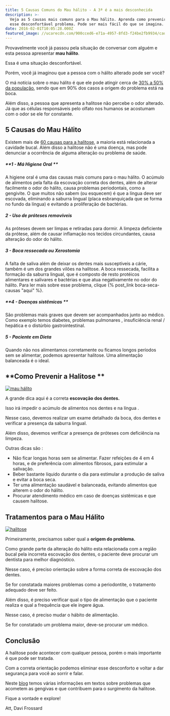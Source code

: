 ```yaml
---
title: 5 Causas Comuns do Mau hálito - A 3ª é a mais desconhecida
description: >-
  Veja as 5 causas mais comuns para o Mau hálito. Aprenda como prevenir e tratar
  esse desconfortável problema. Pode ser mais fácil do que se imagina.
date: 2016-02-01T10:05:28.000Z
featured_image: //ucarecdn.com/900cced6-e71a-4957-8fd3-f24be2fb9934/causas-mau-hálito.jpg
---
```


Provavelmente você já passou pela situação de conversar com alguém e esta pessoa apresentar **mau hálito**. 

Essa é uma situação desconfortável. 

Porém, você já imaginou que a pessoa com o hálito alterado pode ser você? 

O má notícia sobre o mau hálito é que ele pode atingir cerca de [30% a 50% da população](http://saude.terra.com.br/saude-bucal/atualidades/30-da-populacao-tem-mau-halito-veja-como-elimina-lo,19df3042284bf310VgnVCM20000099cceb0aRCRD.html), sendo que em 90% dos casos a origem do problema está na boca. 

Além disso, a pessoa que apresenta a halitose não percebe o odor alterado. Já que as células responsáveis pelo olfato nos humanos se acostumam com o odor se ele for constante.

**5 Causas do Mau Hálito**
--------------------------

Existem mais de [60 causas para a halitose](http://mundoestranho.abril.com.br/materia/como-se-forma-o-mau-halito), a maioria está relacionada a cavidade bucal. Além disso a halitose não é uma doença, mas pode denunciar a ocorrência de alguma alteração ou problema de saúde.

##### **1 - Má Higiene Oral **

A higiene oral é uma das causas mais comuns para o mau hálito. O acúmulo de alimentos pela falta da escovação correta dos dentes, além de alterar facilmente o odor do hálito, causa problemas periodontais, como a gengivite. O que muitos não sabem (ou esquecem) é que a língua deve ser escovada, eliminando a saburra lingual (placa esbranquiçada que se forma no fundo da língua) e evitando a proliferação de bactérias.

##### **2 - Uso de próteses removíveis**

As próteses devem ser limpas e retiradas para dormir. A limpeza deficiente da prótese, além de causar inflamação nos tecidos circundantes, causa alteração do odor do hálito.

##### **3 - Boca ressecada ou Xerostomia**

A falta de saliva além de deixar os dentes mais susceptíveis a cárie, também é um dos grandes vilões na halitose. A boca ressecada, facilita a formação da saburra lingual, que é composto de resto protéicos alimentares e salivares e bactérias e que atua negativamente no odor do hálito. Para ler mais sobre esse problema, clique {% post_link boca-seca-causas "aqui" %}.

##### **4 - Doenças sistêmicas **

São problemas mais graves que devem ser acompanhados junto ao médico. Como exemplo temos diabetes, problemas pulmonares , insuficiência renal / hepática e o distúrbio gastrointestinal.

##### **5 - Paciente em Dieta**

Quando não nos alimentamos corretamente ou ficamos longos períodos sem se alimentar, podemos apresentar halitose. Uma alimentação balanceada é o ideal.

**Como Prevenir a Halitose **
-----------------------------

[![mau hálito](//ucarecdn.com/6f5542f0-084c-40a2-95a7-d7c7051351a1/mau-hálito.jpg)](//ucarecdn.com/6f5542f0-084c-40a2-95a7-d7c7051351a1/mau-hálito.jpg) 

A grande dica aqui é a correta **escovação dos dentes.** 

Isso irá impedir o acúmulo de alimentos nos dentes e na língua . 

Nesse caso, devemos realizar um exame detalhado da boca, dos dentes e verificar a presença da saburra lingual. 

Além disso, devemos verificar a presença de próteses com deficiência na limpeza. 

Outras dicas são :

*   Não ficar longas horas sem se alimentar. Fazer refeições de 4 em 4 horas, e de preferência com alimentos fibrosos, para estimular a salivação.
*   Beber bastante líquido durante o dia para estimular a produção de saliva e evitar a boca seca.
*   Ter uma alimentação saudável e balanceada, evitando alimentos que alterem o odor do hálito.
*   Procurar atendimento médico em caso de doenças sistêmicas e que causem halitose.

**Tratamentos para o Mau Hálito**
---------------------------------

[![halitose](//ucarecdn.com/df5c58e0-3cbf-455a-9e1c-a423cf854273/halitose.jpg)](//ucarecdn.com/df5c58e0-3cbf-455a-9e1c-a423cf854273/halitose.jpg) 

Primeiramente, precisamos saber qual a **origem do problema.** 

Como grande parte da alteração do hálito esta relacionada com a região bucal pela incorreta escovação dos dentes, o paciente deve procurar um dentista para melhor diagnóstico. 

Nesse caso, é preciso orientação sobre a forma correta de escovação dos dentes. 

Se for constatada maiores problemas como a periodontite, o tratamento adequado deve ser feito. 

Além disso, é preciso verificar qual o tipo de alimentação que o paciente realiza e qual a frequência que ele ingere água. 

Nesse caso, é preciso mudar o hábito de alimentação. 

Se for constatado um problema maior, deve-se procurar um médico.

**Conclusão**
-------------

A halitose pode acontecer com qualquer pessoa, porém o mais importante é que pode ser tratada. 

Com a correta orientação podemos eliminar esse desconforto e voltar a dar segurança para você ao sorrir e falar. 

Neste [blog](/blog/) temos várias informações em textos sobre problemas que acometem as gengivas e que contribuem para o surgimento da halitose. 

Fique a vontade e explore!

Att,
Davi Frossard 
